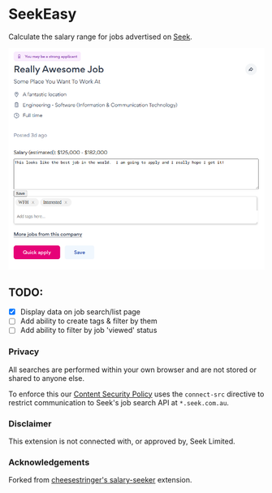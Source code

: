 # SeekEasy

Calculate the salary range for jobs advertised on [Seek](https://seek.com.au).

![Demo](demo.png?raw=true)

## TODO:
- [x] Display data on job search/list page
- [ ] Add ability to create tags & filter by them
- [ ] Add ability to filter by job 'viewed' status

### Privacy
All searches are performed within your own browser and are not stored or shared to anyone else.

To enforce this our [Content Security Policy](https://developer.mozilla.org/en-US/docs/Web/HTTP/CSP) uses the `connect-src` directive to restrict communication to Seek's job search API at `*.seek.com.au`.

### Disclaimer

This extension is not connected with, or approved by, Seek Limited.

### Acknowledgements

Forked from [cheesestringer's salary-seeker](https://github.com/cheesestringer/salary-seeker) extension.
